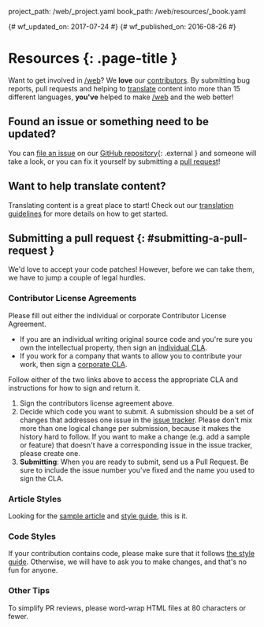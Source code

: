 project_path: /web/_project.yaml
book_path: /web/resources/_book.yaml

{# wf_updated_on: 2017-07-24 #}
{# wf_published_on: 2016-08-26 #}

# Resources {: .page-title }

Want to get involved in [/web](/web/)? We **love** our
[contributors](contributors). By submitting bug reports, pull requests and
helping to [translate](translations) content into more than 15 different
languages, **you've** helped to make [/web](/web/) and the web better!

## Found an issue or something need to be updated?

You can [file an issue](https://github.com/Google/WebFundamentals/issues) on
our [GitHub repository](https://github.com/Google/WebFundamentals/){: .external } and
someone will take a look, or you can fix it yourself by submitting a
[pull request](#submitting-a-pull-request)!

## Want to help translate content?

Translating content is a great place to start! Check out our
[translation guidelines](translations) for more details on how to get started.

## Submitting a pull request {: #submitting-a-pull-request }

We'd love to accept your code patches! However, before we can take them, we 
have to jump a couple of legal hurdles.

### Contributor License Agreements

Please fill out either the individual or corporate Contributor License 
Agreement.

* If you are an individual writing original source code and you're sure you 
own the intellectual property, then sign an [individual CLA](/open-source/cla/individual).
* If you work for a company that wants to allow you to contribute your work, 
then sign a [corporate CLA](/open-source/cla/corporate).

Follow either of the two links above to access the appropriate CLA and 
instructions for how to sign and return it.

1. Sign the contributors license agreement above.
2. Decide which code you want to submit. A submission should be a set of changes
that addresses one issue in the [issue tracker](https://github.com/Google/WebFundamentals/issues).
Please don't mix more than one logical change per submission, because it makes
the history hard to follow. If you want to make a change
(e.g. add a sample or feature) that doesn't have a corresponding issue in the
issue tracker, please create one.
3. **Submitting**: When you are ready to submit, send us a Pull Request. Be
sure to include the issue number you've fixed and the name you used to sign
the CLA.

### Article Styles

Looking for the [sample article](writing-an-article) and [style guide](style-guide), this is it.

### Code Styles

If your contribution contains code, please make sure that it follows 
[the style guide](https://google.github.io/styleguide/javascriptguide.xml).
Otherwise, we will have to ask you to make changes, and that's no fun for anyone.

### Other Tips

To simplify PR reviews, please word-wrap HTML files at 80 characters or fewer.

